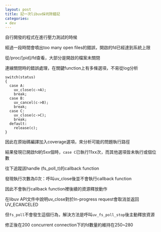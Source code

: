 ```yaml
---
layout: post
title: 記一次libuv採坑除錯記
categories:
- dev
---
```


自行開發的程式在進行壓力測試的時候

經過一段時間會噴出too many open files的錯誤，開啟的fd已經達到系統上限

從/proc/[pid]/fd查看，大部分是開啟的檔案未關閉

連線關閉時的錯誤處理，在關鍵function上有多條選項，不易從log分析

```
switch(status)
{
  case A:
    uv_close(c->A);
    break;
  case B:
    uv_cancel(c->B);
    break;
  case C:
    uv_close(c->C);
    break;
  default:
    release(c);
}
```

因此在原始碼編譯加入coverage選項，來分析可能的問題執行路徑

結果發現已開啟fd約5xx個時，`case C`已執行11xx次，而其他選項皆未執行或個位數

往下追蹤該handle (fs_poll_t)的callback function

發現執行次數為0次：呼叫uv_close後並不會執行callback function

因此不會執行callback function裡後續的資源釋放動作


在libuv API文件中說明uv_close對於In-progress request會取消並返回UV_ECANCELED

但`fs_poll`不會發生這個行為，解決方法是呼叫`uv_fs_poll_stop`後主動釋放資源

修正後在200 concurrent connection下的fd數量約維持在250~280
